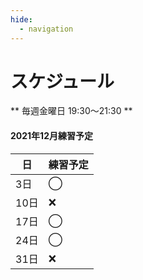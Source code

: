 ```yaml
---
hide:
  - navigation
---
```

# スケジュール
** 毎週金曜日 19:30〜21:30 **

#### 2021年12月練習予定
|日|練習予定|
|---|---|
| 3日|◯|
|10日|❌|
|17日|◯|
|24日|◯|
|31日|❌|